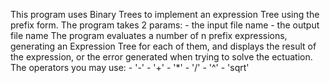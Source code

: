 This program uses Binary Trees to implement an expression Tree using the prefix form.
The program takes 2 params:
	- the input file name
	- the output file name
The program evaluates a number of n prefix expressions, generating an Expression Tree
for each of them, and displays the result of the expression, or the error generated
when trying to solve the ectuation.
The operators you may use:
	- '-' 
	- '+'
	- '*'
	- '/'
	- '^'
	- 'sqrt'
